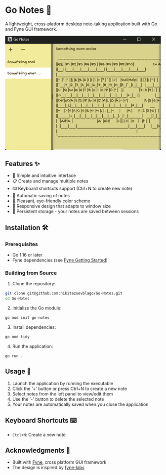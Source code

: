 # Go Notes 📝

A lightweight, cross-platform desktop note-taking application built with Go and Fyne GUI framework.

![Go Notes Screenshot](app.png)

## Features ✨

- 🚀 Simple and intuitive interface
- 📋 Create and manage multiple notes
- ⌨️ Keyboard shortcuts support (Ctrl+N to create new note)
- 💾 Automatic saving of notes
- 🎨 Pleasant, eye-friendly color scheme
- 📱 Responsive design that adapts to window size
- 🔄 Persistent storage - your notes are saved between sessions

## Installation 🛠️

### Prerequisites

- Go 1.16 or later
- Fyne dependencies (see [Fyne Getting Started](https://developer.fyne.io/started/))

### Building from Source

1. Clone the repository:
```bash
git clone git@github.com:nikitazuevblago/Go-Notes.git
cd Go-Notes
```

2. Initialize the Go module:
```bash
go mod init go-notes
```

3. Install dependencies:
```bash
go mod tidy
```

4. Run the application:
```bash
go run .
```

## Usage 📖

1. Launch the application by running the executable
2. Click the '+' button or press Ctrl+N to create a new note
3. Select notes from the left panel to view/edit them
4. Use the '-' button to delete the selected note
5. Your notes are automatically saved when you close the application

## Keyboard Shortcuts ⌨️

- `Ctrl+N`: Create a new note

## Acknowledgments 🙏

- Built with [Fyne](https://fyne.io/), cross platform GUI framework
- The design is inspired by [fyne-labs](https://github.com/fynelabs/notes)
